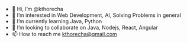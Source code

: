 - 👋 Hi, I’m @kthorecha
- 👀 I’m interested in Web Development, AI, Solving Problems in general
- 🌱 I’m currently learning Java, Python
- 💞️ I’m looking to collaborate on Java, Nodejs, React, Angular
- 📫 How to reach me kthorecha@gmail.com

<!---
kthorecha/kthorecha is a ✨ special ✨ repository because its `README.md` (this file) appears on your GitHub profile.
You can click the Preview link to take a look at your changes.
--->
